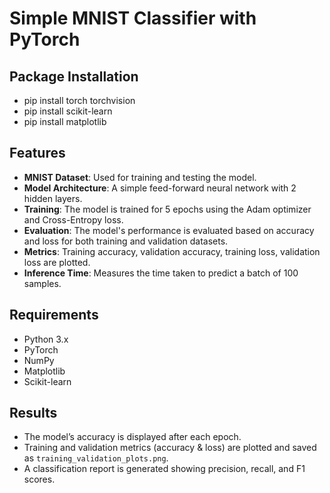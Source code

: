 
# Simple MNIST Classifier with PyTorch


## Package Installation
- pip install torch torchvision 
- pip install scikit-learn
- pip install matplotlib

## Features
- **MNIST Dataset**: Used for training and testing the model.
- **Model Architecture**: A simple feed-forward neural network with 2 hidden layers.
- **Training**: The model is trained for 5 epochs using the Adam optimizer and Cross-Entropy loss.
- **Evaluation**: The model's performance is evaluated based on accuracy and loss for both training and validation datasets.
- **Metrics**: Training accuracy, validation accuracy, training loss, validation loss are plotted.
- **Inference Time**: Measures the time taken to predict a batch of 100 samples.
  
## Requirements
- Python 3.x
- PyTorch
- NumPy
- Matplotlib
- Scikit-learn


## Results
- The model’s accuracy is displayed after each epoch.
- Training and validation metrics (accuracy & loss) are plotted and saved as `training_validation_plots.png`.
- A classification report is generated showing precision, recall, and F1 scores.



